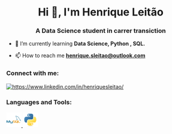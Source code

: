 <h1 align="center">Hi 👋, I'm Henrique Leitão</h1>
<h3 align="center">A Data Science student in carrer transiction</h3>

- 🌱 I’m currently learning **Data Science, Python , SQL.**

- 📫 How to reach me **henrique.sleitao@outlook.com**

<h3 align="left">Connect with me:</h3>
<p align="left">
<a href="https://linkedin.com/in/https://www.linkedin.com/in/henriquesleitao/" target="blank"><img align="center" src="https://raw.githubusercontent.com/rahuldkjain/github-profile-readme-generator/master/src/images/icons/Social/linked-in-alt.svg" alt="https://www.linkedin.com/in/henriquesleitao/" height="30" width="40" /></a>
</p>

<h3 align="left">Languages and Tools:</h3>
<p align="left"> <a href="https://www.mysql.com/" target="_blank" rel="noreferrer"> <img src="https://raw.githubusercontent.com/devicons/devicon/master/icons/mysql/mysql-original-wordmark.svg" alt="mysql" width="40" height="40"/> </a> <a href="https://www.python.org" target="_blank" rel="noreferrer"> <img src="https://raw.githubusercontent.com/devicons/devicon/master/icons/python/python-original.svg" alt="python" width="40" height="40"/> </a> </p>


<!---
- 👋 Hi, I’m @Henrique-sleitao
- 👀 I’m interested in ...
- 🌱 I’m currently learning ...
- 💞️ I’m looking to collaborate on ...
- 📫 How to reach me ...

<!---
Henrique-sleitao/Henrique-sleitao is a ✨ special ✨ repository because its `README.md` (this file) appears on your GitHub profile.
You can click the Preview link to take a look at your changes.
--->
